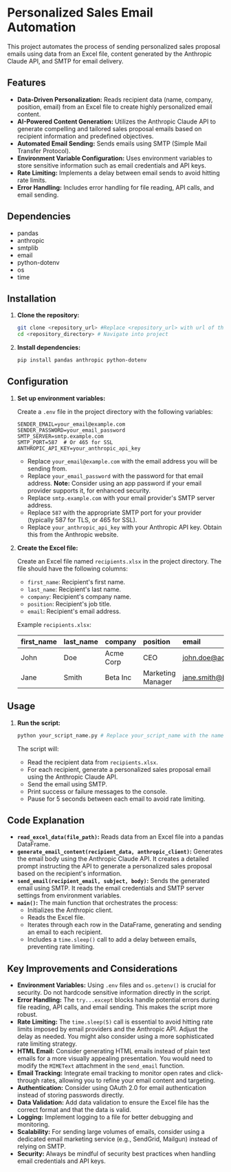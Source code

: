 # Personalized Sales Email Automation

This project automates the process of sending personalized sales proposal emails using data from an Excel file, content generated by the Anthropic Claude API, and SMTP for email delivery.

## Features

*   **Data-Driven Personalization:** Reads recipient data (name, company, position, email) from an Excel file to create highly personalized email content.
*   **AI-Powered Content Generation:** Utilizes the Anthropic Claude API to generate compelling and tailored sales proposal emails based on recipient information and predefined objectives.
*   **Automated Email Sending:**  Sends emails using SMTP (Simple Mail Transfer Protocol).
*   **Environment Variable Configuration:**  Uses environment variables to store sensitive information such as email credentials and API keys.
*   **Rate Limiting:** Implements a delay between email sends to avoid hitting rate limits.
*   **Error Handling:** Includes error handling for file reading, API calls, and email sending.

## Dependencies

*   pandas
*   anthropic
*   smtplib
*   email
*   python-dotenv
*   os
*   time

## Installation

1.  **Clone the repository:**

    ```bash
    git clone <repository_url> #Replace <repository_url> with url of the repo
    cd <repository_directory> # Navigate into project
    ```

2.  **Install dependencies:**

    ```bash
    pip install pandas anthropic python-dotenv
    ```

## Configuration

1.  **Set up environment variables:**

    Create a `.env` file in the project directory with the following variables:

    ```
    SENDER_EMAIL=your_email@example.com
    SENDER_PASSWORD=your_email_password
    SMTP_SERVER=smtp.example.com
    SMTP_PORT=587  # Or 465 for SSL
    ANTHROPIC_API_KEY=your_anthropic_api_key
    ```

    *   Replace `your_email@example.com` with the email address you will be sending from.
    *   Replace `your_email_password` with the password for that email address.  **Note:**  Consider using an app password if your email provider supports it, for enhanced security.
    *   Replace `smtp.example.com` with your email provider's SMTP server address.
    *   Replace `587` with the appropriate SMTP port for your provider (typically 587 for TLS, or 465 for SSL).
    *   Replace `your_anthropic_api_key` with your Anthropic API key.  Obtain this from the Anthropic website.

2.  **Create the Excel file:**

    Create an Excel file named `recipients.xlsx` in the project directory.  The file should have the following columns:

    *   `first_name`: Recipient's first name.
    *   `last_name`: Recipient's last name.
    *   `company`: Recipient's company name.
    *   `position`: Recipient's job title.
    *   `email`: Recipient's email address.

    Example `recipients.xlsx`:

    | first_name | last_name | company     | position          | email                 |
    | :---------- | :-------- | :---------- | :---------------- | :-------------------- |
    | John       | Doe       | Acme Corp   | CEO               | john.doe@acme.com     |
    | Jane       | Smith     | Beta Inc    | Marketing Manager | jane.smith@beta.com   |

## Usage

1.  **Run the script:**

    ```bash
    python your_script_name.py # Replace your_script_name with the name of your script
    ```

    The script will:

    *   Read the recipient data from `recipients.xlsx`.
    *   For each recipient, generate a personalized sales proposal email using the Anthropic Claude API.
    *   Send the email using SMTP.
    *   Print success or failure messages to the console.
    *   Pause for 5 seconds between each email to avoid rate limiting.

## Code Explanation

*   **`read_excel_data(file_path)`:** Reads data from an Excel file into a pandas DataFrame.
*   **`generate_email_content(recipient_data, anthropic_client)`:** Generates the email body using the Anthropic Claude API.  It creates a detailed prompt instructing the API to generate a personalized sales proposal based on the recipient's information.
*   **`send_email(recipient_email, subject, body)`:** Sends the generated email using SMTP.  It reads the email credentials and SMTP server settings from environment variables.
*   **`main()`:** The main function that orchestrates the process:
    *   Initializes the Anthropic client.
    *   Reads the Excel file.
    *   Iterates through each row in the DataFrame, generating and sending an email to each recipient.
    *   Includes a `time.sleep()` call to add a delay between emails, preventing rate limiting.

## Key Improvements and Considerations

*   **Environment Variables:** Using `.env` files and `os.getenv()` is crucial for security. Do not hardcode sensitive information directly in the script.
*   **Error Handling:** The `try...except` blocks handle potential errors during file reading, API calls, and email sending. This makes the script more robust.
*   **Rate Limiting:** The `time.sleep(5)` call is essential to avoid hitting rate limits imposed by email providers and the Anthropic API. Adjust the delay as needed.  You might also consider using a more sophisticated rate limiting strategy.
*   **HTML Email:**  Consider generating HTML emails instead of plain text emails for a more visually appealing presentation.  You would need to modify the `MIMEText` attachment in the `send_email` function.
*   **Email Tracking:** Integrate email tracking to monitor open rates and click-through rates, allowing you to refine your email content and targeting.
*   **Authentication:** Consider using OAuth 2.0 for email authentication instead of storing passwords directly.
*   **Data Validation:**  Add data validation to ensure the Excel file has the correct format and that the data is valid.
*   **Logging:** Implement logging to a file for better debugging and monitoring.
*   **Scalability:** For sending large volumes of emails, consider using a dedicated email marketing service (e.g., SendGrid, Mailgun) instead of relying on SMTP.
*   **Security:** Always be mindful of security best practices when handling email credentials and API keys.
